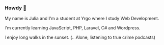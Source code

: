 ### Howdy 🤠

My name is Julia and I'm a student at Yrgo where I study Web Development.

I'm currently learning JavaScript, PHP, Laravel, C# and Wordpress.

I enjoy long walks in the sunset. 
(.. Alone, listening to true crime podcasts)

<!--
**juliasophieg/juliasophieg** is a ✨ _special_ ✨ repository because its `README.md` (this file) appears on your GitHub profile.

Here are some ideas to get you started:

- 🔭 I’m currently working on ...
- 🌱 I’m currently learning ...
- 👯 I’m looking to collaborate on ...
- 🤔 I’m looking for help with ...
- 💬 Ask me about ...
- 📫 How to reach me: ...
- 😄 Pronouns: ...
- ⚡ Fun fact: ...
-->
